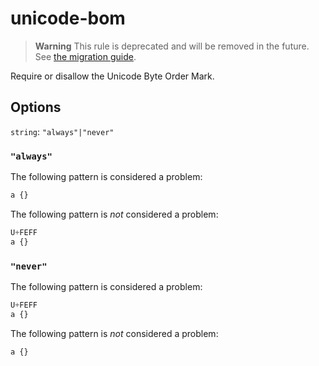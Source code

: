 # unicode-bom

> **Warning** This rule is deprecated and will be removed in the future. See [the migration guide](https://github.com/stylelint/stylelint/tree/15.10.1/docsmigration-guideto-15.md).

Require or disallow the Unicode Byte Order Mark.

## Options

`string`: `"always"|"never"`

### `"always"`

The following pattern is considered a problem:

<!-- prettier-ignore -->
```css
a {}
```

The following pattern is _not_ considered a problem:

<!-- prettier-ignore -->
```css
U+FEFF
a {}
```

### `"never"`

The following pattern is considered a problem:

<!-- prettier-ignore -->
```css
U+FEFF
a {}
```

The following pattern is _not_ considered a problem:

<!-- prettier-ignore -->
```css
a {}
```
